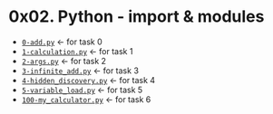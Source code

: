# 0x02. Python - import & modules
* [`0-add.py`](./0-add.py) &larr; for task 0
* [`1-calculation.py`](./1-calculation.py) &larr; for task 1
* [`2-args.py`](./2-args.py) &larr; for task 2
* [`3-infinite_add.py`](./3-infinite_add.py) &larr; for task 3
* [`4-hidden_discovery.py`](./4-hidden_discovery.py) &larr; for task 4
* [`5-variable_load.py`](./5-variable_load.py) &larr; for task 5
* [`100-my_calculator.py`](./100-my_calculator.py) &larr; for task 6
